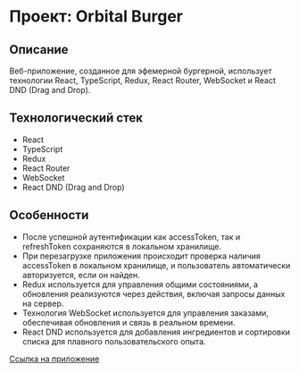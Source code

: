 # Проект: Orbital Burger

## Описание
Веб-приложение, созданное для эфемерной бургерной, использует технологии React, TypeScript, Redux, React Router, WebSocket и React DND (Drag and Drop).

## Технологический стек
- React
- TypeScript
- Redux
- React Router
- WebSocket
- React DND (Drag and Drop)

## Особенности
- После успешной аутентификации как accessToken, так и refreshToken сохраняются в локальном хранилище.
- При перезагрузке приложения происходит проверка наличия accessToken в локальном хранилище, и пользователь автоматически авторизуется, если он найден.
- Redux используется для управления общими состояниями, а обновления реализуются через действия, включая запросы данных на сервер.
- Технология WebSocket используется для управления заказами, обеспечивая обновления и связь в реальном времени.
- React DND используется для добавления ингредиентов и сортировки списка для плавного пользовательского опыта.

[Ссылка на приложение](https://react-burger-git-main-lipatovpetr.vercel.app/)
